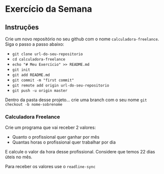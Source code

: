 # Exercício da Semana

## Instruções
Crie um novo repositório no seu github com o nome `calculadora-freelance`.
Siga o passo a passo abaixo:

* `git clone url-do-seu-repositorio`
* `cd calculadora-freelance`
* `echo "# Meu Exercício" >> README.md`
* `git init`
* `git add README.md`
* `git commit -m "first commit"`
* `git remote add origin url-do-seu-repositorio`
* `git push -u origin master`

Dentro da pasta desse projeto...
crie uma branch com o seu nome `git checkout -b nome-sobrenome`

### Calculadora Freelance

Crie um programa que vai receber 2 valores:
* Quanto o profissional quer ganhar por mês
* Quantas horas o profissional quer trabalhar por dia

E calcule o valor da hora desse profissional. 
Considere que temos 22 dias úteis no mês.

Para receber os valores use o `readline-sync`

